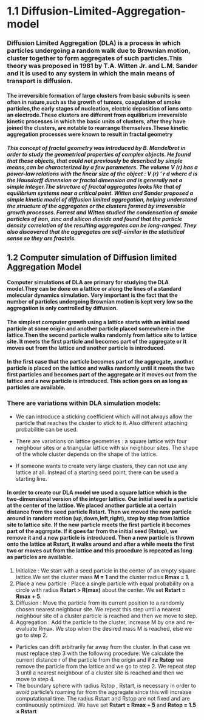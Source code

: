 # 1.1 Diffusion-Limited-Aggregation-model
###          Diffusion Limited Aggregation (DLA) is a process in which particles undergoing a random walk due to Brownian motion, cluster together to form aggregates of such particles.This theory was proposed in 1981 by T.A. Witten Jr. and L.M. Sander and it is used to any system in which the main means of transport is diffusion.
####      The irreversible formation of large clusters from basic subunits is seen often in nature,such as the growth of tumors, coagulation of smoke particles,the early stages of nucleation, electric deposition of ions onto an electrode.These clusters are different from equilibrium irreversible kinetic processes in which the basic units of clusters, after they have joined the clusters, are notable to rearrange themselves.These kinetic aggregation processes were known to result in fractal geometry
#####          This concept of fractal geometry was introduced by B. Mandelbrot in order to study the geometrical properties of complex objects. He found that these objects, that could not previously be described by simple means,can be characterized by a few parameters. The volume V (r) has a power-law relations with the linear size of the object : V (r) ' r d where d is the Hausdorff dimension or fractal dimension and is generally not a simple integer.The structure of fractal aggregates looks like that of equilibrium systems near a critical point. Witten and Sander proposed a simple kinetic model of diffusion limited aggregation, helping understand the structure of the aggregates or the clusters formed by irreversible growth processes. Forrest and Witten studied the condensation of smoke particles of iron, zinc and silicon dioxide and found that the particle density correlation of the resulting aggregates can be long-ranged. They also discovered that the aggregates are self-similar in the statistical sense so they are fractals.
## 1.2 Computer simulation of Diffusion limited Aggregation Model 
#### Computer simulations of DLA are primary for studying the DLA model.They can be done on a lattice or along the lines of a standard molecular dynamics simulation. Very important is the fact that the number of particles undergoing Brownian motion is kept very low so the aggregation is only controlled by diffusion.
#### The simplest computer growth using a lattice starts with an initial seed particle at some origin and another particle placed somewhere in the lattice.Then the second particle walks randomly from lattice site to lattice site. It meets the first particle and becomes part of the aggregate or it moves out from the lattice and another particle is introduced. 
#### In the first case that the particle becomes part of the aggregate, another particle is placed on the lattice and walks randomly until it meets the two first particles and becomes part of the aggregate or it moves out from the lattice and a new particle is introduced. This action goes on as long as particles are available.
### There are variations within DLA simulation models:
- We can introduce a sticking coefficient which will not always allow the particle that reaches the cluster to stick to it. Also different attaching probabilitie can be used.

- There are variations on lattice geometries : a square lattice with four neighbour sites or a triangular lattice with six neighbour sites. The shape of the whole cluster depends on the shape of the lattice.
- If someone wants to create very large clusters, they can not use any lattice at all. Instead of a starting seed point, there can be used a starting line.
#### In order to create our DLA model we used a square lattice which is the two-dimensional version of the integer lattice. Our initial seed is a particle at the center of the lattice. We placed another particle at a certain distance from the seed particle Rstart. Then we moved the new particle around in random motion (up,down,left,right), step by step from lattice site to lattice site. If the new particle meets the first particle it becomes part of the aggrrgate. If it goes far from the initial seed (Rstop), we remove it and a new particle is introduced. Then a new particle is thrown onto the lattice at Rstart, it walks around and after a while meets the first two or moves out from the lattice and this procedure is repeated as long as particles are available.


1. Initialize : We start with a seed particle in the center of an empty square lattice.We set the cluster mass **M = 1** and the cluster radius **Rmax = 1**.
2. Place a new particle : Place a single particle with equal probability on a circle with radius **Rstart > R(max)** about the center. We set **Rstart = Rmax + 5**.
3. Diffusion : Move the particle from its current position to a randomly chosen nearest neighbour site. We repeat this step until a nearest neighbour site of a cluster particle is reached and then we move to step.
4. Aggregation : Add the particle to the cluster, increase M by one and re-evaluate Rmax. We stop when the desired mass M is reached, else we go to step 2.
- Particles can drift arbitrarily far away from the cluster. In that case we must replace step 3 with the following procedure: We calculate the current distance r of the particle from the origin and if **r≥ Rstop** we remove the particle from the lattice and we go to step 2. We repeat step 3 until a nearest neighbour of a cluster site is reached and then we move to step 4.
- The boundary sphere with radius Rstop , Rstart, is necessary in order to avoid particle’s roaming far from the aggregate since this will increase computational time. The radius Rstart and Rstop are not fixed and are continuously optimized. We have set **Rstart = Rmax + 5** and **Rstop = 1.5 × Rstart**


